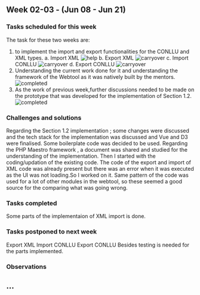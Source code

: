 ## Week 02-03 - (Jun 08 - Jun 21)

### Tasks scheduled for this week
The task for these two weeks are:
1. to implement the import and export functionalities for the CONLLU and XML types.
 a. Import XML ![help](https://img.shields.io/static/v1?label=&message=need_help&color=blue)
 b. Export XML ![carryover](https://img.shields.io/static/v1?label=&message=carryover&color=yellow)
 c. Import CONLLU ![carryover](https://img.shields.io/static/v1?label=&message=carryover&color=yellow)
 d. Export CONLLU ![carryover](https://img.shields.io/static/v1?label=&message=carryover&color=yellow)
2. Understanding the current work done for it and understanding the framework of the Webtool as it was natively built by the mentors. ![completed](https://img.shields.io/static/v1?label=&message=completed&color=green) 
3. As the work of previous week,further discussions needed to be made on the prototype that was developed for the implementation of Section 1.2. ![completed](https://img.shields.io/static/v1?label=&message=completed&color=green)

### Challenges and solutions
 
 Regarding the Section 1.2 implementation ; some changes were discussed and the tech stack for the implementation was discussed and Vue and D3 were finalised. Some boilerplate 
 code was decided to be used. Regarding the PHP Maestro framework , a document was shared and studied for the understanding of the implementation. Then I started with the
 coding/updation of the existing code. The code of the export and import of XML code was already present but there was an error when it was executed as the UI was not loading.So I
 worked on it. Same pattern of the code was used for a lot of other modules in the webtool, so these seemed a good source for the comparing what was going wrong.
 
### Tasks completed

Some parts of the implementaion of XML import is done.


### Tasks postponed to next week

  Export XML
  Import CONLLU
  Export CONLLU
  Besides testing is needed for the parts implemented. 

### Observations

...
---

